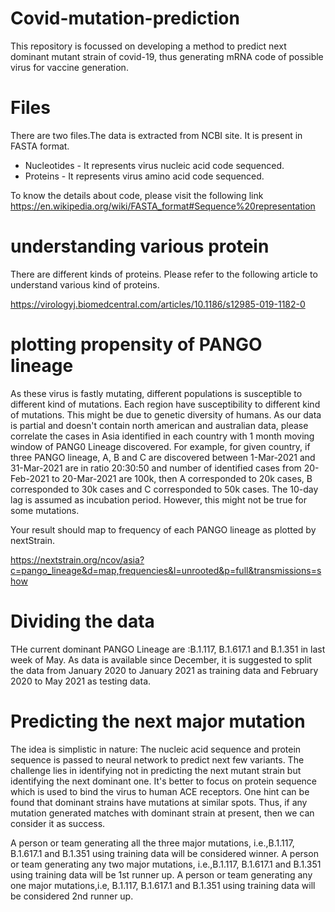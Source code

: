# Covid-mutation-prediction
This repository is focussed on developing a method to predict next dominant mutant strain of covid-19, thus generating mRNA code of possible virus for vaccine generation.

# Files
There are two files.The data is extracted from NCBI site. It is present in FASTA format.

- Nucleotides - It represents virus nucleic acid code sequenced.
- Proteins - It represents virus amino acid code sequenced.

To know the details about code, please visit the following link
https://en.wikipedia.org/wiki/FASTA_format#Sequence%20representation

# understanding various protein
There are different kinds of proteins.
Please refer to the following article to understand various kind of proteins.

https://virologyj.biomedcentral.com/articles/10.1186/s12985-019-1182-0

# plotting propensity of PANGO lineage
As these virus is fastly mutating, different populations is susceptible to different kind of mutations. Each region have susceptibility to different kind of mutations. This might be due to genetic diversity of humans. As our data is partial and doesn't contain north american and australian data, please correlate the cases in Asia identified in each country with 1 month moving window of PANG0 Lineage discovered. 
For example, for given country, if three PANGO lineage, A, B and C are discovered between  1-Mar-2021 and 31-Mar-2021 are in ratio 20:30:50 and  number of identified cases from 20-Feb-2021 to 20-Mar-2021 are 100k, then A corresponded to 20k cases, B corresponded to 30k cases and C corresponded to 50k cases. The 10-day lag is assumed as incubation period. However, this might not be true for some mutations.

Your result should map to frequency of each PANGO lineage as plotted by nextStrain.

https://nextstrain.org/ncov/asia?c=pango_lineage&d=map,frequencies&l=unrooted&p=full&transmissions=show



# Dividing the data

THe current dominant PANGO Lineage are :B.1.117, B.1.617.1 and B.1.351 in last week of May. As data is available since December, it is suggested to split the  data from January 2020 to January 2021 as training data and February 2020 to May 2021 as testing data.

# Predicting the next major mutation

The idea is simplistic in nature: The nucleic acid sequence and protein sequence is passed to neural network to predict next few variants. The challenge lies in identifying not in predicting the next mutant strain but identifying the next dominant one. It's better to focus on protein sequence which is used to bind the virus to human ACE receptors. One hint can be found that dominant strains have mutations at similar spots. Thus, if any mutation generated  matches with dominant strain at present, then we can consider it as success.

A person or team generating all the three major mutations, i.e.,B.1.117, B.1.617.1 and B.1.351  using training data will be considered winner.
A person or team generating any two major mutations, i.e.,B.1.117, B.1.617.1 and B.1.351  using training data will be 1st runner up.
A person or team generating any one major mutations,i.e, B.1.117, B.1.617.1 and B.1.351  using training data will be considered 2nd runner up.
